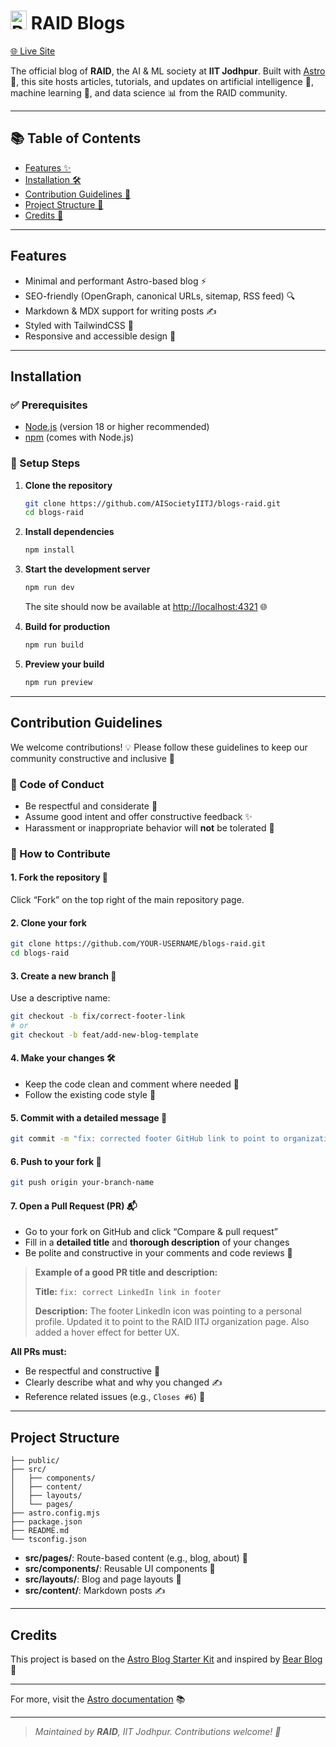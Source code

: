 # <img src="https://raw.githubusercontent.com/Arnesh-pal/blogs-raid/main/raid_emoji.png" width="26" height="30" alt="RAID logo" /> **RAID Blogs**

[🌐 Live Site](https://aisocietyiitj.github.io/blogs-raid/)

The official blog of **RAID**, the AI & ML society at **IIT Jodhpur**. Built with [Astro](https://astro.build/) 🚀, this site hosts articles, tutorials, and updates on artificial intelligence 🤖, machine learning 🧠, and data science 📊 from the RAID community.

---

## 📚 Table of Contents

- [Features ✨](#features)
- [Installation 🛠️](#installation)
- [Contribution Guidelines 🤝](#contribution-guidelines)
- [Project Structure 📁](#project-structure)
- [Credits 🙌](#credits)

---

## Features

- Minimal and performant Astro-based blog ⚡
- SEO-friendly (OpenGraph, canonical URLs, sitemap, RSS feed) 🔍
- Markdown & MDX support for writing posts ✍️
- Styled with TailwindCSS 🎨
- Responsive and accessible design 📱

---

## Installation

### ✅ Prerequisites

- [Node.js](https://nodejs.org/) (version 18 or higher recommended)
- [npm](https://www.npmjs.com/) (comes with Node.js)

### 🚀 Setup Steps

1. **Clone the repository**
   ```bash
   git clone https://github.com/AISocietyIITJ/blogs-raid.git
   cd blogs-raid
   ```

2. **Install dependencies**

   ```bash
   npm install
   ```

3. **Start the development server**

   ```bash
   npm run dev
   ```

   The site should now be available at [http://localhost:4321](http://localhost:4321) 🌐

4. **Build for production**

   ```bash
   npm run build
   ```

5. **Preview your build**

   ```bash
   npm run preview
   ```

---

## Contribution Guidelines

We welcome contributions! 💡 Please follow these guidelines to keep our community constructive and inclusive 🌟

### 📜 Code of Conduct

* Be respectful and considerate 🤝
* Assume good intent and offer constructive feedback ✨
* Harassment or inappropriate behavior will **not** be tolerated 🚫

### 🔧 How to Contribute

#### 1. Fork the repository 🍴

Click “Fork” on the top right of the main repository page.

#### 2. Clone your fork

```bash
git clone https://github.com/YOUR-USERNAME/blogs-raid.git
cd blogs-raid
```

#### 3. Create a new branch 🌿

Use a descriptive name:

```bash
git checkout -b fix/correct-footer-link
# or
git checkout -b feat/add-new-blog-template
```

#### 4. Make your changes 🛠️

* Keep the code clean and comment where needed 🧼
* Follow the existing code style 🎨

#### 5. Commit with a detailed message 📝

```bash
git commit -m "fix: corrected footer GitHub link to point to organization"
```

#### 6. Push to your fork 🚀

```bash
git push origin your-branch-name
```

#### 7. Open a Pull Request (PR) 📬

* Go to your fork on GitHub and click “Compare & pull request”
* Fill in a **detailed title** and **thorough description** of your changes
* Be polite and constructive in your comments and code reviews 🙏

> **Example of a good PR title and description:**
>
> **Title:**
> `fix: correct LinkedIn link in footer`
>
> **Description:**
> The footer LinkedIn icon was pointing to a personal profile.
> Updated it to point to the RAID IITJ organization page.
> Also added a hover effect for better UX.

**All PRs must:**

* Be respectful and constructive 🧠
* Clearly describe what and why you changed ✍️
* Reference related issues (e.g., `Closes #6`) 🔗

---

## Project Structure

```text
├── public/
├── src/
│   ├── components/
│   ├── content/
│   ├── layouts/
│   └── pages/
├── astro.config.mjs
├── package.json
├── README.md
└── tsconfig.json
```

* **src/pages/**: Route-based content (e.g., blog, about) 📄
* **src/components/**: Reusable UI components 🧩
* **src/layouts/**: Blog and page layouts 🧱
* **src/content/**: Markdown posts ✍️

---

## Credits

This project is based on the [Astro Blog Starter Kit](https://github.com/withastro/astro/tree/latest/examples/blog) and inspired by [Bear Blog](https://github.com/HermanMartinus/bearblog/) 🐻

---

For more, visit the [Astro documentation](https://docs.astro.build) 📚

---

> *Maintained by **RAID**, IIT Jodhpur. Contributions welcome! 💙*

